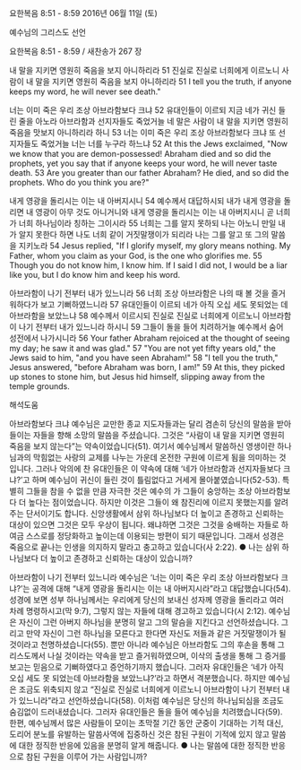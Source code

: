 요한복음 8:51 - 8:59 
2016년 06월 11일 (토)

예수님의 그리스도 선언



요한복음 8:51 - 8:59 / 새찬송가 267 장


내 말을 지키면 영원히 죽음을 보지 아니하리라
51 진실로 진실로 너희에게 이르노니 사람이 내 말을 지키면 영원히 죽음을 보지 아니하리라 
51 I tell you the truth, if anyone keeps my word, he will never see death." 

너는 이미 죽은 우리 조상 아브라함보다 크냐 
52 유대인들이 이르되 지금 네가 귀신 들린 줄을 아노라 아브라함과 선지자들도 죽었거늘 네 말은 사람이 내 말을 지키면 영원히 죽음을 맛보지 아니하리라 하니 53 너는 이미 죽은 우리 조상 아브라함보다 크냐 또 선지자들도 죽었거늘 너는 너를 누구라 하느냐 
52 At this the Jews exclaimed, "Now we know that you are demon-possessed! Abraham died and so did the prophets, yet you say that if anyone keeps your word, he will never taste death. 53 Are you greater than our father Abraham? He died, and so did the prophets. Who do you think you are?" 

내게 영광을 돌리시는 이는 내 아버지시니
54 예수께서 대답하시되 내가 내게 영광을 돌리면 내 영광이 아무 것도 아니거니와 내게 영광을 돌리시는 이는 내 아버지시니 곧 너희가 너희 하나님이라 칭하는 그이시라 55 너희는 그를 알지 못하되 나는 아노니 만일 내가 알지 못한다 하면 나도 너희 같이 거짓말쟁이가 되리라 나는 그를 알고 또 그의 말씀을 지키노라 
54 Jesus replied, "If I glorify myself, my glory means nothing. My Father, whom you claim as your God, is the one who glorifies me. 55 Though you do not know him, I know him. If I said I did not, I would be a liar like you, but I do know him and keep his word.

아브라함이 나기 전부터 내가 있느니라 
56 너희 조상 아브라함은 나의 때 볼 것을 즐거워하다가 보고 기뻐하였느니라 57 유대인들이 이르되 네가 아직 오십 세도 못되었는 데 아브라함을 보았느냐 58 예수께서 이르시되 진실로 진실로 너희에게 이르노니 아브라함이 나기 전부터 내가 있느니라 하시니 59 그들이 돌을 들어 치려하거늘 예수께서 숨어 성전에서 나가시니라
56 Your father Abraham rejoiced at the thought of seeing my day; he saw it and was glad." 57 "You are not yet fifty years old," the Jews said to him, "and you have seen Abraham!" 58 "I tell you the truth," Jesus answered, "before Abraham was born, I am!" 59 At this, they picked up stones to stone him, but Jesus hid himself, slipping away from the temple grounds.

해석도움





아브라함보다 크냐 
예수님은 교만한 종교 지도자들과는 달리 겸손히 당신의 말씀을 받아들이는 자들을 향해 소망의 말씀을 주셨습니다. 그것은 “사람이 내 말을 지키면 영원히 죽음을 보지 않는다”는 약속이었습니다(51). 여기서 예수님께서 말씀하신 영생이란 하나님과의 막힘없는 사랑의 교제를 나누는 가운데 온전한 구원에 이르게 됨을 의미하는 것입니다. 그러나 악의에 찬 유대인들은 이 약속에 대해 ‘네가 아브라함과 선지자들보다 크냐?’고 하며 예수님이 귀신이 들린 것이 틀림없다고 거세게 몰아붙였습니다(52-53). 특별히 그들을 참을 수 없을 만큼 자극한 것은 예수의 가 그들이 숭앙하는 조상 아브라함보다 더 높다는 점이었습니다. 하지만 이것은 그들이 왜 참진리에 이르지 못했는지를 알려주는 단서이기도 합니다. 신앙생활에서 삼위 하나님보다 더 높이고 존경하고 신뢰하는 대상이 있으면 그것은 모두 우상이 됩니다. 왜냐하면 그것은 그것을 숭배하는 자들로 하여금 스스로를 정당화하고 높이는데 이용되는 방편이 되기 때문입니다. 그래서 성경은 죽음으로 끝나는 인생을 의지하지 말라고 충고하고 있습니다(사 2:22).
● 나는 삼위 하나님보다 더 높이고 존경하고 신뢰하는 대상이 있습니까? 

아브라함이 나기 전부터 있느니라 
예수님은 ‘너는 이미 죽은 우리 조상 아브라함보다 크냐?’는 공격에 대해 “내게 영광을 돌리시는 이는 내 아버지시라”라고 대답했습니다(54). 성경에 보면 성부 하나님께서는 우리에게 당신의 보내신 성자께 영광을 돌리라고 여러 차례 명령하시고(막 9:7), 그렇지 않는 자들에 대해 경고하고 있습니다(시 2:12). 예수님은 자신이 그런 아버지 하나님을 분명히 알고 그의 말슴을 지킨다고 선언하셨습니다. 그리고 만약 자신이 그런 하나님을 모른다고 한다면 자신도 저들과 같은 거짓말쟁이가 될 것이라고 천명하셨습니다(55). 뿐만 아니라 예수님은 아브라함도 그의 후손을 통해 그리스도께서 나실 것이라는 약속을 받고 즐거워하였으며, 이삭의 출생을 통해 그 증거를 보고는 믿음으로 기뻐하였다고 증언하기까지 했습니다. 그러자 유대인들은 ‘네가 아직 오십 세도 못 되었는데 아브라함을 보았느냐?’라고 하면서 격분했습니다. 하지만 예수님은 조금도 위축되지 않고 “진실로 진실로 너희에게 이르노니 아브라함이 나기 전부터 내가 있느니라”라고 선언하셨습니다(58). 이처럼 예수님은 당신의 하나님되심을 조금도 숨김없이 드러내셨습니다. 그러자 유대인들은 돌을 들어 예수님을 치려했습니다(59). 한편, 예수님께서 많은 사람들이 모이는 초막절 기간 동안 군중이 기대하는 기적 대신, 도리어 분노를 유발하는 말씀사역에 집중하신 것은 참된 구원이 기적에 있지 않고 말씀에 대한 정직한 반응에 있음을 분명히 알게 해줍니다.
● 나는 말씀에 대한 정직한 반응으로 참된 구원을 이루어 가는 사람입니까?